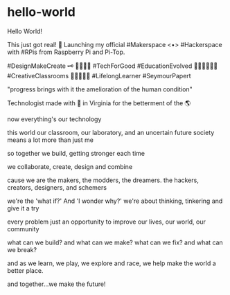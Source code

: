 # hello-world

Hello World!

This just got real! 🤖 Launching my official #Makerspace <•> #Hackerspace with #RPis from Raspberry Pi and Pi-Top.

#DesignMakeCreate 🗝 👾👨🏻‍💻 #TechForGood #EducationEvolved 👩🏻‍🏫👨🏻‍💻 #CreativeClassrooms 🏻‍🏫👩🏻‍🎓 #LifelongLearner #SeymourPapert

"progress brings with it the amelioration of the human condition"

Technologist made with 💚 in Virginia for the betterment of the 🌎

now everything's our technology

this world our classroom, our laboratory, and an uncertain future society means a lot more than just me

so together we build, getting stronger each time

we collaborate, create, design and combine

cause we are the makers, the modders, the dreamers. the hackers, creators, designers, and schemers

we're the 'what if?' And 'I wonder why?' we're about thinking, tinkering and give it a try

every problem just an opportunity to improve our lives, our world, our community

what can we build? and what can we make? what can we fix? and what can we break?

and as we learn, we play, we explore and race, we help make the world a better place.

and together...we make the future!